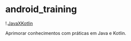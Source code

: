 # android_training

!.[JavaXKotlin](img_JavaVsKotlin.png)

Aprimorar conhecimentos com práticas em Java e Kotlin.
